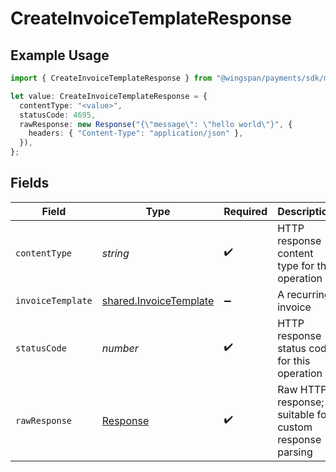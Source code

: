 # CreateInvoiceTemplateResponse

## Example Usage

```typescript
import { CreateInvoiceTemplateResponse } from "@wingspan/payments/sdk/models/operations";

let value: CreateInvoiceTemplateResponse = {
  contentType: "<value>",
  statusCode: 4695,
  rawResponse: new Response("{\"message\": \"hello world\"}", {
    headers: { "Content-Type": "application/json" },
  }),
};
```

## Fields

| Field                                                                   | Type                                                                    | Required                                                                | Description                                                             |
| ----------------------------------------------------------------------- | ----------------------------------------------------------------------- | ----------------------------------------------------------------------- | ----------------------------------------------------------------------- |
| `contentType`                                                           | *string*                                                                | :heavy_check_mark:                                                      | HTTP response content type for this operation                           |
| `invoiceTemplate`                                                       | [shared.InvoiceTemplate](../../../sdk/models/shared/invoicetemplate.md) | :heavy_minus_sign:                                                      | A recurring invoice                                                     |
| `statusCode`                                                            | *number*                                                                | :heavy_check_mark:                                                      | HTTP response status code for this operation                            |
| `rawResponse`                                                           | [Response](https://developer.mozilla.org/en-US/docs/Web/API/Response)   | :heavy_check_mark:                                                      | Raw HTTP response; suitable for custom response parsing                 |